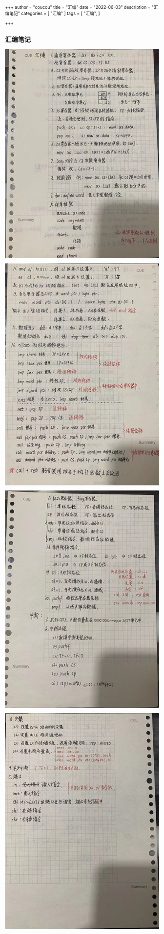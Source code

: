 +++
author = "coucou"
title = "汇编"
date = "2022-06-03"
description = "汇编笔记"
categories = [
    "汇编"
]
tags = [
    "汇编",
]

+++

## 汇编笔记

![](1.jpg)

![](2.jpg)

![](3.jpg)

![](4.jpg)

